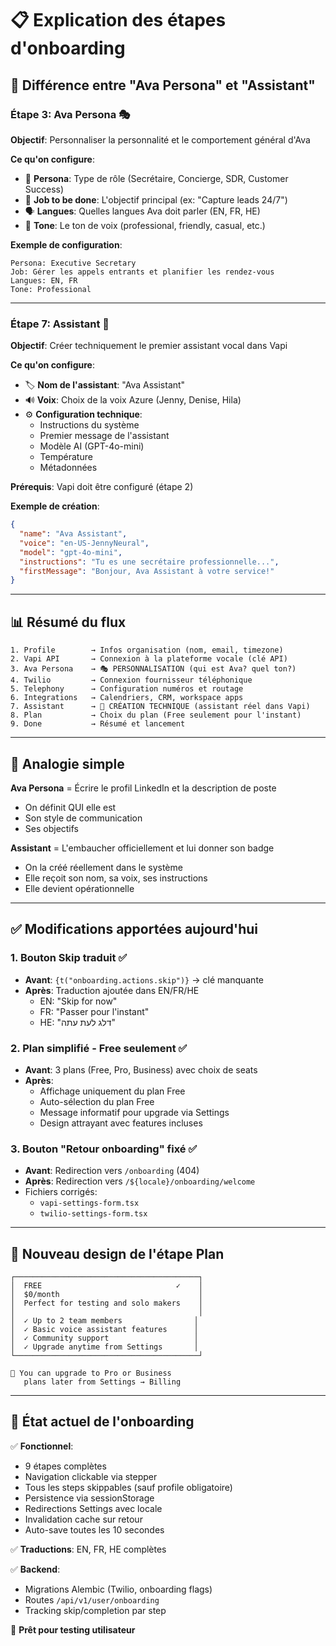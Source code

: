 # 📋 Explication des étapes d'onboarding

## 🎯 Différence entre "Ava Persona" et "Assistant"

### **Étape 3: Ava Persona** 🎭
**Objectif**: Personnaliser la personnalité et le comportement général d'Ava

**Ce qu'on configure**:
- 👤 **Persona**: Type de rôle (Secrétaire, Concierge, SDR, Customer Success)
- 🎯 **Job to be done**: L'objectif principal (ex: "Capture leads 24/7")
- 🗣️ **Langues**: Quelles langues Ava doit parler (EN, FR, HE)
- 🎨 **Tone**: Le ton de voix (professional, friendly, casual, etc.)

**Exemple de configuration**:
```
Persona: Executive Secretary
Job: Gérer les appels entrants et planifier les rendez-vous
Langues: EN, FR
Tone: Professional
```

---

### **Étape 7: Assistant** 🤖
**Objectif**: Créer techniquement le premier assistant vocal dans Vapi

**Ce qu'on configure**:
- 🏷️ **Nom de l'assistant**: "Ava Assistant"
- 🔊 **Voix**: Choix de la voix Azure (Jenny, Denise, Hila)
- ⚙️ **Configuration technique**: 
  - Instructions du système
  - Premier message de l'assistant
  - Modèle AI (GPT-4o-mini)
  - Température
  - Métadonnées

**Prérequis**: Vapi doit être configuré (étape 2)

**Exemple de création**:
```json
{
  "name": "Ava Assistant",
  "voice": "en-US-JennyNeural",
  "model": "gpt-4o-mini",
  "instructions": "Tu es une secrétaire professionnelle...",
  "firstMessage": "Bonjour, Ava Assistant à votre service!"
}
```

---

## 📊 Résumé du flux

```
1. Profile        → Infos organisation (nom, email, timezone)
2. Vapi API       → Connexion à la plateforme vocale (clé API)
3. Ava Persona    → 🎭 PERSONNALISATION (qui est Ava? quel ton?)
4. Twilio         → Connexion fournisseur téléphonique
5. Telephony      → Configuration numéros et routage
6. Integrations   → Calendriers, CRM, workspace apps
7. Assistant      → 🤖 CRÉATION TECHNIQUE (assistant réel dans Vapi)
8. Plan           → Choix du plan (Free seulement pour l'instant)
9. Done           → Résumé et lancement
```

---

## 🔄 Analogie simple

**Ava Persona** = Écrire le profil LinkedIn et la description de poste
- On définit QUI elle est
- Son style de communication
- Ses objectifs

**Assistant** = L'embaucher officiellement et lui donner son badge
- On la créé réellement dans le système
- Elle reçoit son nom, sa voix, ses instructions
- Elle devient opérationnelle

---

## ✅ Modifications apportées aujourd'hui

### 1. Bouton Skip traduit ✅
- **Avant**: `{t("onboarding.actions.skip")}` → clé manquante
- **Après**: Traduction ajoutée dans EN/FR/HE
  - EN: "Skip for now"
  - FR: "Passer pour l'instant"  
  - HE: "דלג לעת עתה"

### 2. Plan simplifié - Free seulement ✅
- **Avant**: 3 plans (Free, Pro, Business) avec choix de seats
- **Après**: 
  - Affichage uniquement du plan Free
  - Auto-sélection du plan Free
  - Message informatif pour upgrade via Settings
  - Design attrayant avec features incluses

### 3. Bouton "Retour onboarding" fixé ✅
- **Avant**: Redirection vers `/onboarding` (404)
- **Après**: Redirection vers `/${locale}/onboarding/welcome`
- Fichiers corrigés:
  - `vapi-settings-form.tsx`
  - `twilio-settings-form.tsx`

---

## 🎨 Nouveau design de l'étape Plan

```
┌─────────────────────────────────────────┐
│  FREE                              ✓    │
│  $0/month                               │
│  Perfect for testing and solo makers    │
│                                         │
│  ✓ Up to 2 team members                │
│  ✓ Basic voice assistant features      │
│  ✓ Community support                   │
│  ✓ Upgrade anytime from Settings       │
└─────────────────────────────────────────┘

🚀 You can upgrade to Pro or Business 
   plans later from Settings → Billing
```

---

## 📝 État actuel de l'onboarding

✅ **Fonctionnel**:
- 9 étapes complètes
- Navigation clickable via stepper
- Tous les steps skippables (sauf profile obligatoire)
- Persistence via sessionStorage
- Redirections Settings avec locale
- Invalidation cache sur retour
- Auto-save toutes les 10 secondes

✅ **Traductions**: EN, FR, HE complètes

✅ **Backend**: 
- Migrations Alembic (Twilio, onboarding flags)
- Routes `/api/v1/user/onboarding`
- Tracking skip/completion par step

🎯 **Prêt pour testing utilisateur**
